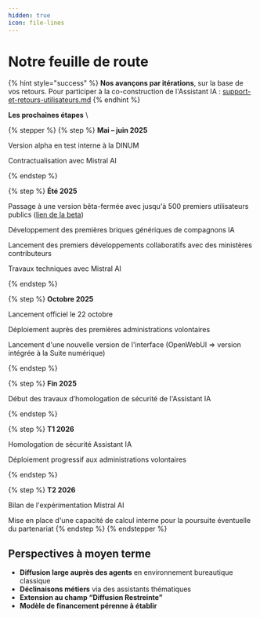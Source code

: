 ```yaml
---
hidden: true
icon: file-lines
---
```


# Notre feuille de route

{% hint style="success" %}
**Nos avançons par itérations**, sur la base de vos retours. Pour participer à la co-construction de l'Assistant IA : [support-et-retours-utilisateurs.md](support-et-retours-utilisateurs.md "mention")
{% endhint %}

**Les prochaines étapes** \



{% stepper %}
{% step %}
**Mai – juin 2025**

Version alpha en test interne à la DINUM

Contractualisation avec Mistral AI


{% endstep %}

{% step %}
**Été 2025**

Passage à une version bêta-fermée avec jusqu'à 500 premiers utilisateurs publics ([lien de la beta](https://albert.numerique.gouv.fr/))

Développement des premières briques génériques de compagnons IA

Lancement des premiers développements collaboratifs avec des ministères contributeurs

Travaux techniques avec Mistral AI


{% endstep %}

{% step %}
**Octobre 2025**

Lancement officiel le 22 octobre

Déploiement auprès des premières administrations volontaires

Lancement d'une nouvelle version de l'interface (OpenWebUI => version intégrée à la Suite numérique)


{% endstep %}

{% step %}
**Fin 2025**

Début des travaux d’homologation de sécurité de l'Assistant IA


{% endstep %}

{% step %}
**T1 2026**

Homologation de sécurité Assistant IA

Déploiement progressif aux administrations volontaires


{% endstep %}

{% step %}
**T2 2026**

Bilan de l'expérimentation Mistral AI

Mise en place d'une capacité de calcul interne pour la poursuite éventuelle du partenariat
{% endstep %}
{% endstepper %}

## Perspectives à moyen terme



* **Diffusion large auprès des agents** en environnement bureautique classique
* **Déclinaisons métiers** via des assistants thématiques
* **Extension au champ “Diffusion Restreinte”**
* **Modèle de financement pérenne à établir**
